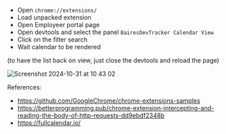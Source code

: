 - Open `chrome://extensions/` 
- Load unpacked extension
- Open Employeer portal page
- Open devtools and select the panel `BairesDevTracker Calendar View`
- Click on the filter search
- Wait calendar to be rendered


(to have the list back on view, just close the devtools and reload the page)

![Screenshot 2024-10-31 at 10 43 02](https://github.com/user-attachments/assets/0bdaa48d-c344-4a58-8e24-3915f456a7f5)




References: 
- https://github.com/GoogleChrome/chrome-extensions-samples
- https://betterprogramming.pub/chrome-extension-intercepting-and-reading-the-body-of-http-requests-dd9ebdf2348b
- https://fullcalendar.io/



